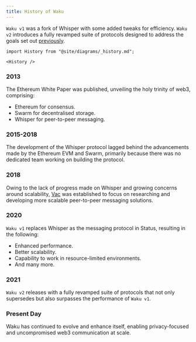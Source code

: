 ```yaml
---
title: History of Waku
---
```


`Waku v1` was a fork of Whisper with some added tweaks for efficiency. `Waku v2` introduces a fully revamped suite of protocols designed to address the goals set out [previously](/#motivation-and-goals).

```mdx-code-block
import History from "@site/diagrams/_history.md";

<History />
```

### 2013

The Ethereum White Paper was published, unveiling the holy trinity of web3, comprising:

- Ethereum for consensus.
- Swarm for decentralised storage.
- Whisper for peer-to-peer messaging.

### 2015-2018

The development of the Whisper protocol lagged behind the advancements made by the Ethereum EVM and Swarm, primarily because there was no dedicated team working on building the protocol.

### 2018

Owing to the lack of progress made on Whisper and growing concerns around scalability, [Vac](https://vac.dev/) was established to focus on researching and developing more scalable peer-to-peer messaging solutions.

### 2020

`Waku v1` replaces Whisper as the messaging protocol in Status, resulting in the following:

- Enhanced performance.
- Better scalability.
- Capability to work in resource-limited environments.
- And many more.

### 2021

`Waku v2` releases with a fully revamped suite of protocols that not only supersedes but also surpasses the performance of `Waku v1`.

### Present Day

Waku has continued to evolve and enhance itself, enabling privacy-focused and uncompromised web3 communication at scale.